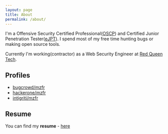 ```yaml
---
layout: page
title: About
permalink: /about/
---
```


I'm a Offensive Security Certified Professional([OSCP](https://www.credly.com/earner/earned/badge/537571f6-6d4c-4aec-ab49-991bdd570e04)) and Certified Junior Penetration Tester([eJPT](https://drive.google.com/file/d/1jkr-jvopT3O03y8QT4Hb8Awq-0bnfcBY/view?usp=sharing)). I spend most of my free time hunting bugs or making open source tools. 

Currently I'm working(contractor) as a Web Security Engineer at [Red Queen Tech](https://redqueentech.com/).


## Profiles

* [bugcrowd/mzfr](https://bugcrowd.com/mzfr)
* [hackerone/mzfr](https://hackerone.com/mzfr)
* [intigriti/mzfr](https://app.intigriti.com/researcher/profile/mzfr)

## Resume

You can find my __resume__ - [here](https://github.com/mzfr/resume/blob/master/Mehtab_Zafar_resume.pdf)
